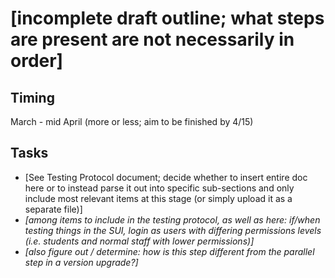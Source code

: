 # [incomplete draft outline; what steps are present are not necessarily in order]

## Timing

March - mid April (more or less; aim to be finished by 4/15)

## Tasks

- [See Testing Protocol document; decide whether to insert entire doc here or to instead parse it out into specific sub-sections and only include most relevant items at this stage (or simply upload it as a separate file)]
- *[among items to include in the testing protocol, as well as here: if/when testing things in the SUI, login as users with differing permissions levels (i.e. students and normal staff with lower permissions)]*
- *[also figure out / determine: how is this step different from the parallel step in a version upgrade?]*
